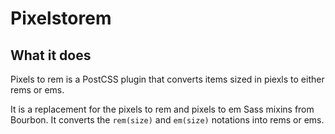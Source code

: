 # Pixelstorem

## What it does

Pixels to rem is a PostCSS plugin that converts items sized in piexls to either rems or ems.

It is a replacement for the pixels to rem and pixels to em Sass mixins from Bourbon. It converts the `rem(size)` and `em(size)` notations into rems or ems.

